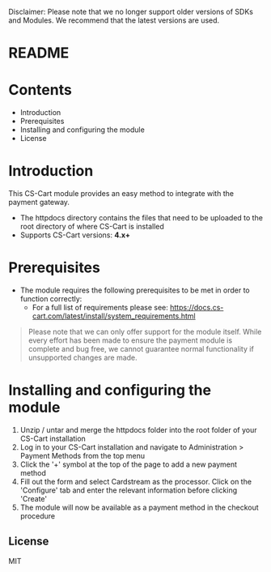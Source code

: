 Disclaimer: Please note that we no longer support older versions of SDKs and Modules. We recommend that the latest versions are used.

# README

# Contents

- Introduction
- Prerequisites
- Installing and configuring the module
- License

# Introduction

This CS-Cart module provides an easy method to integrate with the payment gateway.
 - The httpdocs directory contains the files that need to be uploaded to the root directory of where CS-Cart is installed
 - Supports CS-Cart versions: **4.x+**

# Prerequisites

- The module requires the following prerequisites to be met in order to function correctly:
    - For a full list of requirements please see: https://docs.cs-cart.com/latest/install/system_requirements.html

> Please note that we can only offer support for the module itself. While every effort has been made to ensure the payment module is complete and bug free, we cannot guarantee normal functionality if unsupported changes are made.

# Installing and configuring the module

1. Unzip / untar and merge the httpdocs folder into the root folder of your CS-Cart installation
2. Log in to your CS-Cart installation and navigate to Administration > Payment Methods from the top menu
3. Click the '+' symbol at the top of the page to add a new payment method
4. Fill out the form and select Cardstream as the processor. Click on the 'Configure' tab and enter the relevant information before clicking 'Create'
5. The module will now be available as a payment method in the checkout procedure


License
----
MIT
